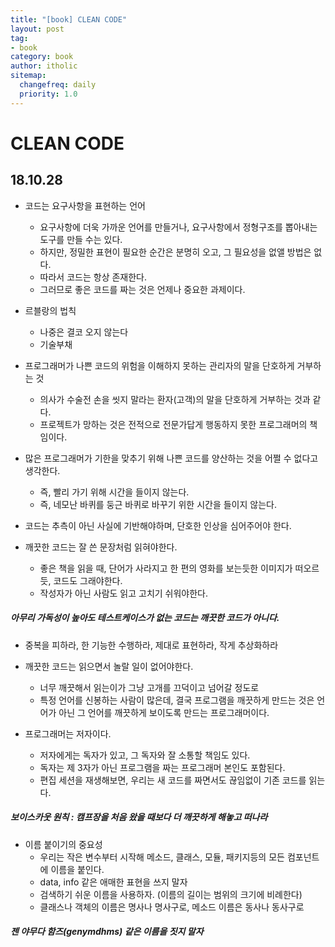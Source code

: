```yaml
---
title: "[book] CLEAN CODE"
layout: post
tag:
- book
category: book
author: itholic
sitemap:
  changefreq: daily
  priority: 1.0
---
```


# CLEAN CODE

## 18.10.28

- 코드는 요구사항을 표현하는 언어
	- 요구사항에 더욱 가까운 언어를 만들거나, 요구사항에서 정형구조를 뽑아내는 도구를 만들 수는 있다.
	- 하지만, 정밀한 표현이 필요한 순간은 분명히 오고, 그 필요성을 없앨 방법은 없다.
	- 따라서 코드는 항상 존재한다.
	- 그러므로 좋은 코드를 짜는 것은 언제나 중요한 과제이다.


- 르블랑의 법칙
	- 나중은 결코 오지 않는다
	- 기술부채


- 프로그래머가 나쁜 코드의 위험을 이해하지 못하는 관리자의 말을 단호하게 거부하는 것
	- 의사가 수술전 손을 씻지 말라는 환자(고객)의 말을 단호하게 거부하는 것과 같다.
	- 프로젝트가 망하는 것은 전적으로 전문가답게 행동하지 못한 프로그래머의 책임이다.


- 많은 프로그래머가 기한을 맞추기 위해 나쁜 코드를 양산하는 것을 어쩔 수 없다고 생각한다.
	- 즉, 빨리 가기 위해 시간을 들이지 않는다.
	- 즉, 네모난 바퀴를 둥근 바퀴로 바꾸기 위한 시간을 들이지 않는다.


- 코드는 추측이 아닌 사실에 기반해야하며, 단호한 인상을 심어주어야 한다.


- 깨끗한 코드는 잘 쓴 문장처럼 읽혀야한다.
	- 좋은 책을 읽을 때, 단어가 사라지고 한 편의 영화를 보는듯한 이미지가 떠오르듯, 코드도 그래야한다.
	- 작성자가 아닌 사람도 읽고 고치기 쉬워야한다.

##### **아무리 가독성이 높아도 테스트케이스가 없는 코드는 깨끗한 코드가 아니다.**


- 중복을 피하라, 한 기능한 수행하라, 제대로 표현하라, 작게 추상화하라


- 깨끗한 코드는 읽으면서 놀랄 일이 없어야한다.
	- 너무 깨끗해서 읽는이가 그냥 고개를 끄덕이고 넘어갈 정도로
	- 특정 언어를 신봉하는 사람이 많은데, 결국 프로그램을 깨끗하게 만드는 것은 언어가 아닌 그 언어를 깨끗하게 보이도록 만드는 프로그래머이다.


- 프로그래머는 저자이다.
	- 저자에게는 독자가 있고, 그 독자와 잘 소통할 책임도 있다.
	- 독자는 제 3자가 아닌 프로그램을 짜는 프로그래머 본인도 포함된다.
	- 편집 세션을 재생해보면, 우리는 새 코드를 짜면서도 끊임없이 기존 코드를 읽는다.


##### **보이스카웃 원칙 : 캠프장을 처음 왔을 때보다 더 깨끗하게 해놓고 떠나라**


- 이름 붙이기의 중요성
	- 우리는 작은 변수부터 시작해 메소드, 클래스, 모듈, 패키지등의 모든 컴포넌트에 이름을 붙인다.
	- data, info 같은 애매한 표현을 쓰지 말자
	- 검색하기 쉬운 이름을 사용하자. (이름의 길이는 범위의 크기에 비례한다)
	- 클래스나 객체의 이름은 명사나 명사구로, 메소드 이름은 동사나 동사구로

##### 젠 야무다 함즈(genymdhms) 같은 이름을 짓지 말자



